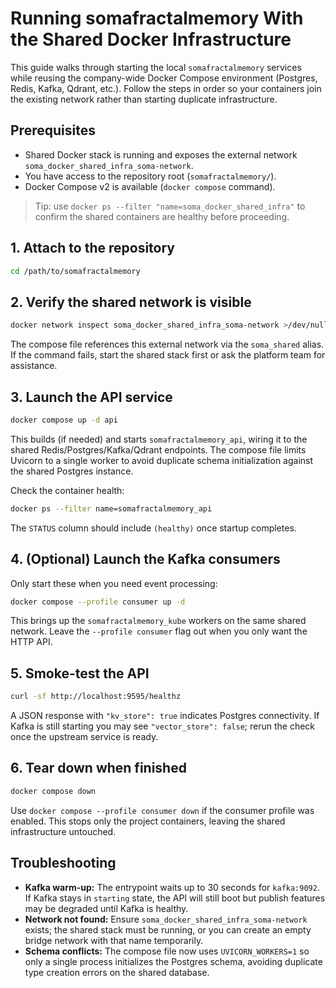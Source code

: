 # Running somafractalmemory With the Shared Docker Infrastructure

This guide walks through starting the local `somafractalmemory` services while reusing the company-wide Docker Compose environment (Postgres, Redis, Kafka, Qdrant, etc.). Follow the steps in order so your containers join the existing network rather than starting duplicate infrastructure.

## Prerequisites
- Shared Docker stack is running and exposes the external network `soma_docker_shared_infra_soma-network`.
- You have access to the repository root (`somafractalmemory/`).
- Docker Compose v2 is available (`docker compose` command).

> Tip: use `docker ps --filter "name=soma_docker_shared_infra"` to confirm the shared containers are healthy before proceeding.

## 1. Attach to the repository
```bash
cd /path/to/somafractalmemory
```

## 2. Verify the shared network is visible
```bash
docker network inspect soma_docker_shared_infra_soma-network >/dev/null
```
The compose file references this external network via the `soma_shared` alias. If the command fails, start the shared stack first or ask the platform team for assistance.

## 3. Launch the API service
```bash
docker compose up -d api
```
This builds (if needed) and starts `somafractalmemory_api`, wiring it to the shared Redis/Postgres/Kafka/Qdrant endpoints. The compose file limits Uvicorn to a single worker to avoid duplicate schema initialization against the shared Postgres instance.

Check the container health:
```bash
docker ps --filter name=somafractalmemory_api
```
The `STATUS` column should include `(healthy)` once startup completes.

## 4. (Optional) Launch the Kafka consumers
Only start these when you need event processing:
```bash
docker compose --profile consumer up -d
```
This brings up the `somafractalmemory_kube` workers on the same shared network. Leave the `--profile consumer` flag out when you only want the HTTP API.

## 5. Smoke-test the API
```bash
curl -sf http://localhost:9595/healthz
```
A JSON response with `"kv_store": true` indicates Postgres connectivity. If Kafka is still starting you may see `"vector_store": false`; rerun the check once the upstream service is ready.

## 6. Tear down when finished
```bash
docker compose down
```
Use `docker compose --profile consumer down` if the consumer profile was enabled. This stops only the project containers, leaving the shared infrastructure untouched.

## Troubleshooting
- **Kafka warm-up:** The entrypoint waits up to 30 seconds for `kafka:9092`. If Kafka stays in `starting` state, the API will still boot but publish features may be degraded until Kafka is healthy.
- **Network not found:** Ensure `soma_docker_shared_infra_soma-network` exists; the shared stack must be running, or you can create an empty bridge network with that name temporarily.
- **Schema conflicts:** The compose file now uses `UVICORN_WORKERS=1` so only a single process initializes the Postgres schema, avoiding duplicate type creation errors on the shared database.
